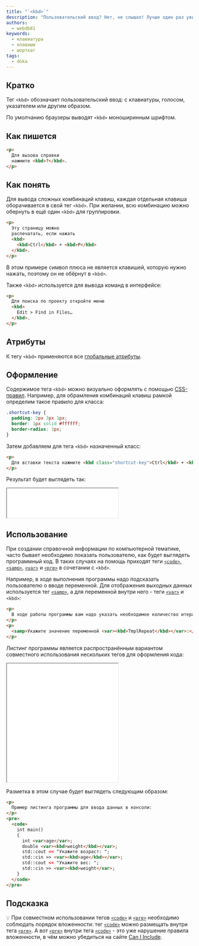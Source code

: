 ```yaml
---
title: "`<kbd>`"
description: "Пользовательский ввод? Нет, не слышал! Лучше один раз увидеть, каких действий ждёт от тебя компьютер."
authors:
  - webdb81
keywords:
  - клавиатура
  - клавиши
  - шорткат
tags:
  - doka
---
```


## Кратко

Тег `<kbd>` обозначает пользовательский ввод: с клавиатуры, голосом, указателем или другим образом.

По умолчанию браузеры выводят `<kbd>` моноширинным шрифтом.

## Как пишется

```html
<p>
  Для вызова справки
  нажмите <kbd>?</kbd>.
</p>
```

## Как понять

Для вывода сложных комбинаций клавиш, каждая отдельная клавиша оборачивается в свой тег `<kbd>`. При желании, всю комбинацию можно обернуть в ещё один `<kbd>` для группировки.

```html
<p>
  Эту страницу можно
  распечатать, если нажать
  <kbd>
    <kbd>Ctrl</kbd> + <kbd>P</kbd>
  </kbd>.
</p>
```

В этом примере символ плюса не является клавишей, которую нужно нажать, поэтому он не обёрнут в `<kbd>`.

Также `<kbd>` используется для вывода команд в интерфейсе:

```html
<p>
  Для поиска по проекту откройте меню
  <kbd>
    Edit > Find in Files…
  </kbd>.
</p>
```

## Атрибуты

К тегу `<kbd>` применяются все [глобальные атрибуты](/html/global-attrs/).

## Оформление

Содержимое тега `<kbd>` можно визуально оформлять с помощью [CSS-правил](/css/css-rule/). Например, для обрамления комбинаций клавиш рамкой определим такое правило для класса:

```css
.shortcut-key {
  padding: 2px 3px 1px;
  border: 1px solid #ffffff;
  border-radius: 3px;
}
```

Затем добавляем для тега `<kbd>` назначенный класс:

```html
<p>
  Для вставки текста нажмите <kbd class="shortcut-key">Ctrl</kbd> + <kbd class="shortcut-key">V</kbd>.
</p>
```

Результат будет выглядеть так:

<iframe title="Стилизация тега kbd" src="demos/style-kbd/" height="80"></iframe>

## Использование

При создании справочной информации по компьютерной тематике, часто бывает необходимо показать пользователю, как будет выглядеть программный код. В таких случаях на помощь приходят теги [`<code>`](/html/code/), [`<samp>`](/html/samp/), [`<var>`](/html/var/) и [`<pre>`](/html/pre/) в сочетании с `<kbd>`.

Например, в ходе выполнения программы надо подсказать пользователю о вводе переменной. Для отображения выходных данных используется тег [`<samp>`](/html/samp/), а для переменной внутри него - теги [`<var>`](/html/var/) и `<kbd>`:

```html
<p>
  В ходе работы программы вам надо указать необходимое количество итераций:
</p>
<p>
  <samp>Укажите значение переменной <var><kbd>TmplRepeat</kbd></var>:</samp>
</p>
```

Листинг программы является распространённым вариантом совместного использования нескольких тегов для оформления кода:

<iframe title="Пример использования с code, pre и var" src="demos/complex-kbd/" height="320"></iframe>

Разметка в этом случае будет выглядеть следующим образом:

```html
<p>
  Пример листинга программы для ввода данных в консоли:
</p>
<pre>
  <code>
    int main()
    {
      int <var>age</var>;
      double <var><kbd>weight</kbd></var>;
      std::cout << "Укажите возраст: ";
      std::cin >> <var><kbd>age</kbd></var>;
      std::cout << "Укажите вес: ";
      std::cin >> <var><kbd>weight</var>;
    }
  </code>
</pre>
```

## Подсказка

💡 При совместном использовании тегов [`<code>`](/html/code/) и [`<pre>`](/html/pre/) необходимо соблюдать порядок вложенности: тег [`<code>`](/html/code/) можно размещать внутри тега [`<pre>`](/html/pre/). А вот [`<pre>`](/html/pre/) внутри тега [`<code>`](/html/code/) - это уже нарушение правила вложенности, в чём можно убедиться на сайте [Can I Include](https://caninclude.glitch.me/caninclude?child=pre&parent=code).
